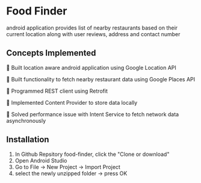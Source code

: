 # Food Finder
android application provides list of nearby restaurants based on their
current location along with user reviews, address and contact number

## Concepts Implemented
 Built location aware android application using Google Location API

 Built functionality to fetch nearby restaurant data using Google Places API

 Programmed REST client using Retrofit

 Implemented Content Provider to store data locally

 Solved performance issue with Intent Service to fetch network data asynchronously

## Installation

1. In Github Repsitory food-finder, click the "Clone or download"
2. Open Android Studio
3. Go to File -> New Project -> Import Project 
4. select the newly unzipped folder -> press OK
